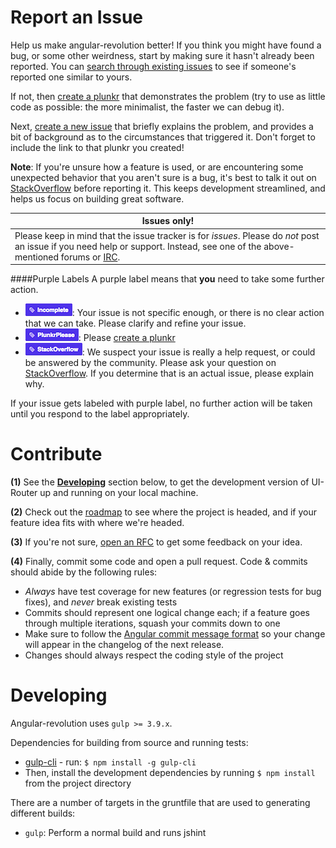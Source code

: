 
# Report an Issue

Help us make angular-revolution better! If you think you might have found a bug, or some other weirdness, start by making sure
it hasn't already been reported. You can [search through existing issues](https://github.com/Karnith/angular-revolution/search?q=wat%3F&type=Issues)
to see if someone's reported one similar to yours.

If not, then [create a plunkr](http://bit.ly/UIR-Plunk) that demonstrates the problem (try to use as little code
as possible: the more minimalist, the faster we can debug it).

Next, [create a new issue](https://github.com/Karnith/angular-revolution/issues/new) that briefly explains the problem,
and provides a bit of background as to the circumstances that triggered it. Don't forget to include the link to
that plunkr you created!

**Note**: If you're unsure how a feature is used, or are encountering some unexpected behavior that you aren't sure
is a bug, it's best to talk it out on
[StackOverflow](http://stackoverflow.com/questions/ask?tags=angularjs,angular-revolution) before reporting it. This
keeps development streamlined, and helps us focus on building great software.


Issues only! |
-------------|
Please keep in mind that the issue tracker is for *issues*. Please do *not* post an issue if you need help or support. Instead, see one of the above-mentioned forums or [IRC](irc://irc.freenode.net/#angularjs). |

####Purple Labels
A purple label means that **you** need to take some further action.
 - ![Not Actionable - Need Info](revsliderdoc_assets/incomplete.png): Your issue is not specific enough, or there is no clear action that we can take. Please clarify and refine your issue.
 - ![Plunkr Please](revsliderdoc_assets/example.png): Please [create a plunkr](http://bit.ly/UIR-Plunk)
 - ![StackOverflow](revsliderdoc_assets/so.png): We suspect your issue is really a help request, or could be answered by the community.  Please ask your question on [StackOverflow](http://stackoverflow.com/questions/ask?tags=angularjs,angular-revolution).  If you determine that is an actual issue, please explain why.

If your issue gets labeled with purple label, no further action will be taken until you respond to the label appropriately.

# Contribute

**(1)** See the **[Developing](#developing)** section below, to get the development version of UI-Router up and running on your local machine.

**(2)** Check out the [roadmap](https://github.com/Karnith/angular-revolution/milestones) to see where the project is headed, and if your feature idea fits with where we're headed.

**(3)** If you're not sure, [open an RFC](https://github.com/Karnith/angular-revolution/issues/new?title=RFC:%20My%20idea) to get some feedback on your idea.

**(4)** Finally, commit some code and open a pull request. Code & commits should abide by the following rules:

- *Always* have test coverage for new features (or regression tests for bug fixes), and *never* break existing tests
- Commits should represent one logical change each; if a feature goes through multiple iterations, squash your commits down to one
- Make sure to follow the [Angular commit message format](https://github.com/Karnith/angular-revolution/blob/master/CONTRIBUTING.md#commit-message-format) so your change will appear in the changelog of the next release.
- Changes should always respect the coding style of the project



# Developing

Angular-revolution uses <code>gulp >= 3.9.x</code>.

Dependencies for building from source and running tests:

* [gulp-cli](https://github.com/gulpjs/gulp-cli) - run: `$ npm install -g gulp-cli`
* Then, install the development dependencies by running `$ npm install` from the project directory

There are a number of targets in the gruntfile that are used to generating different builds:

* `gulp`: Perform a normal build and runs jshint
